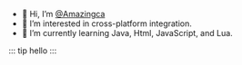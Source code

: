 - 👋 Hi, I’m [@Amazingca](https://twitter.com/Amazingca_)
- 👀 I’m interested in cross-platform integration.
- 🌱 I’m currently learning Java, Html, JavaScript, and Lua.

::: tip
hello
:::

<!---
Amazingca/Amazingca is a ✨ special ✨ repository because its `README.md` (this file) appears on your GitHub profile.
You can click the Preview link to take a look at your changes.
--->
